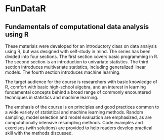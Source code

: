 # FunDataR
## Fundamentals of computational data analysis using R

These materials were developed for an introductory class on data 
  analysis using R, but was designed with self-study in mind. The 
  series has been divided into four sections. The first section covers 
  basic programming in R. The second section is an introduction to 
  univariate statistics. The third section introduces multivariate 
  statistics, including generalized linear models. The fourth section 
  introduces machine learning.

The target audience for the course is researchers with basic knowledge 
  of R, comfort with basic high-school algebra, and an interest in learning 
  fundamental concepts behind a broad range of commonly encountered 
  techniques in statistics and machine learning.

The emphasis of the course is on principles and good practices common 
  to a wide variety of statistical and machine learning methods. Random 
  sampling, model selection and model evaluation are emphasized, 
  as are computationally intensive resampling methods. Code examples and 
  exercises (with solutions) are provided to help readers develop practical 
  skill with the methods discussed. 
